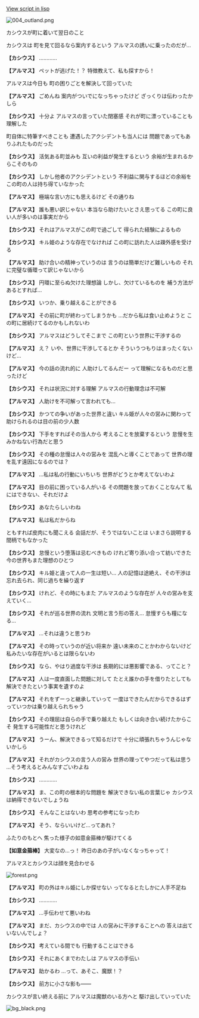 [View script in lisp](../scripts/202305031.txt)

![004_outland.png](../images/backgrounds/004_outland.png)

カシウスが町に着いて翌日のこと

カシウスは
町を見て回るなら案内するという
アルマスの誘いに乗ったのだが…

**【カシウス】**
…………

**【アルマス】**
ペットが逃げた！？
特徴教えて、私も探すから！

アルマスは今日も
町の困りごとを解決して回っていた

**【アルマス】**
ごめんね
案内がついでになっちゃったけど
ざっくりは伝わったかしら

**【カシウス】**
十分よ
アルマスの言っていた閉塞感
それが町に漂っていることも理解した

町自体に特筆すべきことも
遭遇したアクシデントも当人には
問題であってもありふれたものだった

**【カシウス】**
活気ある町並みも
互いの利益が発生するという
余裕が生まれるからこそのもの

**【カシウス】**
しかし他者のアクシデントという
不利益に関与するほどの余裕を
この町の人は持ち得ていなかった

**【アルマス】**
極端な言い方にも思えるけど
その通りね

**【アルマス】**
誰も悪い訳じゃない
本当なら助けたいとさえ思ってる
この町に良い人が多いのは事実だから

**【カシウス】**
それはアルマスがこの町で過ごして
得られた経験によるもの

**【カシウス】**
キル姫のような存在でなければ
この町に訪れた人は疎外感を受ける

**【アルマス】**
助け合いの精神っていうのは
言うのは簡単だけど難しいもの
それに完璧な循環って訳じゃないから

**【カシウス】**
円環に至らぬ欠けた理想論
しかし、欠けているものを
補う方法があるとすれば…

**【カシウス】**
いつか、乗り越えることができる

**【アルマス】**
その前に町が終わってしまうかも
…だから私は食い止めようと
この町に居続けてるのかもしれないわ

**【カシウス】**
アルマスはどうしてそこまで
この町という世界に干渉するの

**【アルマス】**
え？
いや、世界に干渉してるとか
そういうつもりはまったくないけど…

**【アルマス】**
今の話の流れ的に
人助けしてるんだー
って理解になるものだと思ったけど

**【カシウス】**
それは状況に対する理解
アルマスの行動理念は不可解

**【アルマス】**
人助けを不可解って言われても…

**【カシウス】**
かつての争いがあった世界と違い
キル姫が人々の営みに関わって
助けられるのは目の前の少人数

**【カシウス】**
下手をすればその当人から
考えることを放棄するという
怠慢を生みかねない行為だと思う

**【カシウス】**
その種の怠慢は人々の営みを
混乱へと導くことであって
世界の理を乱す遠因になるのでは？

**【アルマス】**
…私は私の行動にいちいち
世界がどうとか考えてないわよ

**【アルマス】**
目の前に困っている人がいる
その問題を放っておくことなんて
私にはできない、それだけよ

**【カシウス】**
あなたらしいわね

**【アルマス】**
私は私だからね

ともすれば皮肉にも聞こえる
会話だが、そうではないことは
いまさら説明する間柄でもなかった

**【カシウス】**
怠慢という堕落は忌むべきもの
けれど寄り添い合って紡いできた
今の世界もまた理想のひとつ

**【カシウス】**
キル姫と違って人の一生は短い…
人の記憶は途絶え、その干渉は
忘れ去られ、同じ過ちを繰り返す

**【カシウス】**
けれど、その時にもまた
アルマスのような存在が
人々の営みを支えていく…

**【カシウス】**
それが巡る世界の流れ
文明と言う形の答え…
怠慢すらも糧になる…

**【アルマス】**
…それは違うと思うわ

**【アルマス】**
その時っていうのが近い将来か
遠い未来のことかわからないけど
私みたいな存在がいるとは限らないわ

**【カシウス】**
なら、やはり過度な干渉は
長期的には悪影響である、ってこと？

**【アルマス】**
人は一度直面した問題に対して
たとえ誰かの手を借りたとしても
解決できたという事実を遺すのよ

**【アルマス】**
それをずーっと継承していって
一度はできたんだからできるはず
っていつかは乗り越えられちゃう

**【カシウス】**
その理屈は自らの手で乗り越えた
もしくは向き合い続けたからこそ
発生する可能性だと思うけれど

**【アルマス】**
うーん、解決できるって知るだけで
十分に頑張れちゃうんじゃないかしら

**【アルマス】**
それがカシウスの言う人の営み
世界の理ってやつだって私は思う
…そう考えるとみんなすごいわよね

**【カシウス】**
…………

**【アルマス】**
ま、この町の根本的な問題を
解決できない私の言葉じゃ
カシウスは納得できないでしょうね

**【カシウス】**
そんなことはないわ
思考の参考になったわ

**【アルマス】**
そう、ならいいけど…ってあれ？

ふたりのもとへ
焦った様子の如意金箍棒が駆けてくる

**【如意金箍棒】**
大変なの…っ！
昨日のあの子がいなくなっちゃって！

アルマスとカシウスは顔を見合わせる

![forest.png](../images/backgrounds/forest.png)

**【アルマス】**
町の外はキル姫にしか探せない
ってなるとたしかに人手不足ね

**【カシウス】**
…………

**【アルマス】**
…手伝わせて悪いわね

**【アルマス】**
まだ、カシウスの中では
人の営みに干渉することへの
答えは出ていないんでしょ？

**【カシウス】**
考えている間でも
行動することはできる

**【カシウス】**
それにあくまでわたしは
アルマスの手伝い

**【アルマス】**
助かるわ
…って、あそこ、魔獣！？

**【カシウス】**
前方に小さな影も――

カシウスが言い終える前に
アルマスは魔獣のいる方へと
駆け出していっていた

![bg_black.png](../images/backgrounds/bg_black.png)

